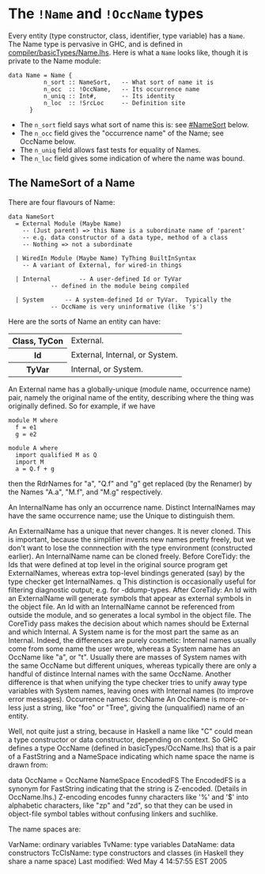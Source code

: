 # The `!Name` and `!OccName` types


Every entity (type constructor, class, identifier, type variable) has a `Name`. The Name type is pervasive in GHC, and is defined in [compiler/basicTypes/Name.lhs](/trac/ghc/browser/ghc/compiler/basicTypes/Name.lhs). Here is what a `Name` looks like, though it is private to the Name module:

```wiki
data Name = Name {
	      n_sort :: NameSort,	-- What sort of name it is
	      n_occ  :: !OccName,	-- Its occurrence name
	      n_uniq :: Int#,		-- Its identity
	      n_loc  :: !SrcLoc		-- Definition site
	  }
```

- The `n_sort` field says what sort of name this is: see [\#NameSort](wiki-start#) below. 
- The `n_occ` field gives the "occurrence name" of the Name; see OccName below. 
- The `n_uniq` field allows fast tests for equality of Names. 
- The `n_loc` field gives some indication of where the name was bound. 

## The NameSort of a Name


There are four flavours of Name: 

```wiki
data NameSort
  = External Module (Maybe Name)
	-- (Just parent) => this Name is a subordinate name of 'parent'
	-- e.g. data constructor of a data type, method of a class
	-- Nothing => not a subordinate
 
  | WiredIn Module (Maybe Name) TyThing BuiltInSyntax
	-- A variant of External, for wired-in things

  | Internal		-- A user-defined Id or TyVar
			-- defined in the module being compiled

  | System		-- A system-defined Id or TyVar.  Typically the
			-- OccName is very uninformative (like 's')
```


Here are the sorts of Name an entity can have: 

<table><tr><th>Class, TyCon</th>
<td>External. 
</td></tr>
<tr><th>Id</th>
<td>External, Internal, or System. 
</td></tr>
<tr><th>TyVar</th>
<td>Internal, or System. 
</td></tr></table>


An External name has a globally-unique (module name, occurrence name) pair, namely the original name of the entity, describing where the thing was originally defined. So for example, if we have 

```wiki
module M where
  f = e1
  g = e2

module A where
  import qualified M as Q
  import M
  a = Q.f + g
```


then the RdrNames for "a", "Q.f" and "g" get replaced (by the Renamer) by the Names "A.a", "M.f", and "M.g" respectively. 


An InternalName has only an occurrence name. Distinct InternalNames may have the same occurrence name; use the Unique to distinguish them. 


An ExternalName has a unique that never changes. It is never cloned. This is important, because the simplifier invents new names pretty freely, but we don't want to lose the connnection with the type environment (constructed earlier). An InternalName name can be cloned freely. 
Before CoreTidy: the Ids that were defined at top level in the original source program get ExternalNames, whereas extra top-level bindings generated (say) by the type checker get InternalNames. q This distinction is occasionally useful for filtering diagnostic output; e.g. for -ddump-types. 
After CoreTidy: An Id with an ExternalName will generate symbols that appear as external symbols in the object file. An Id with an InternalName cannot be referenced from outside the module, and so generates a local symbol in the object file. The CoreTidy pass makes the decision about which names should be External and which Internal. 
A System name is for the most part the same as an Internal. Indeed, the differences are purely cosmetic: 
Internal names usually come from some name the user wrote, whereas a System name has an OccName like "a", or "t". Usually there are masses of System names with the same OccName but different uniques, whereas typically there are only a handful of distince Internal names with the same OccName. 
Another difference is that when unifying the type checker tries to unify away type variables with System names, leaving ones with Internal names (to improve error messages). 
Occurrence names: OccName
An OccName is more-or-less just a string, like "foo" or "Tree", giving the (unqualified) name of an entity. 


Well, not quite just a string, because in Haskell a name like "C" could mean a type constructor or data constructor, depending on context. So GHC defines a type OccName (defined in basicTypes/OccName.lhs) that is a pair of a FastString and a NameSpace indicating which name space the name is drawn from: 


data OccName = OccName NameSpace EncodedFS
The EncodedFS is a synonym for FastString indicating that the string is Z-encoded. (Details in OccName.lhs.) Z-encoding encodes funny characters like '%' and '$' into alphabetic characters, like "zp" and "zd", so that they can be used in object-file symbol tables without confusing linkers and suchlike. 


The name spaces are: 


VarName: ordinary variables 
TvName: type variables 
DataName: data constructors 
TcClsName: type constructors and classes (in Haskell they share a name space) 
Last modified: Wed May 4 14:57:55 EST 2005 
